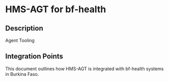 # HMS-AGT for bf-health

## Description

Agent Tooling

## Integration Points

This document outlines how HMS-AGT is integrated with bf-health systems in Burkina Faso.
